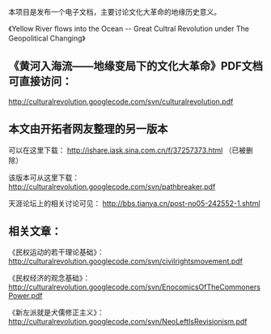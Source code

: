 本项目是发布一个电子文档，主要讨论文化大革命的地缘历史意义。

《Yellow River flows into the Ocean -- Great Cultral Revolution under The Geopolitical Changing》

## 《黄河入海流——地缘变局下的文化大革命》PDF文档可直接访问： ##
http://culturalrevolution.googlecode.com/svn/culturalrevolution.pdf


## 本文由开拓者网友整理的另一版本 ##
可以在这里下载：
http://ishare.iask.sina.com.cn/f/37257373.html  （已被删除）

该版本可从这里下载：
http://culturalrevolution.googlecode.com/svn/pathbreaker.pdf

天涯论坛上的相关讨论可见：
http://bbs.tianya.cn/post-no05-242552-1.shtml

## 相关文章： ##

《民权运动的若干理论基础》：http://culturalrevolution.googlecode.com/svn/civilrightsmovement.pdf

《民权经济的观念基础》：
http://culturalrevolution.googlecode.com/svn/EnocomicsOfTheCommonersPower.pdf

《新左派就是犬儒修正主义》：
http://culturalrevolution.googlecode.com/svn/NeoLeftIsRevisionism.pdf
